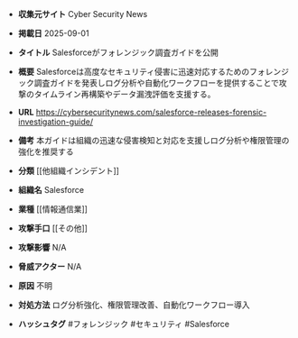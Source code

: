 - **収集元サイト**
Cyber Security News

- **掲載日**
2025-09-01

- **タイトル**
Salesforceがフォレンジック調査ガイドを公開

- **概要**
Salesforceは高度なセキュリティ侵害に迅速対応するためのフォレンジック調査ガイドを発表しログ分析や自動化ワークフローを提供することで攻撃のタイムライン再構築やデータ漏洩評価を支援する。

- **URL**
https://cybersecuritynews.com/salesforce-releases-forensic-investigation-guide/

- **備考**
本ガイドは組織の迅速な侵害検知と対応を支援しログ分析や権限管理の強化を推奨する

- **分類**
[[他組織インシデント]]

- **組織名**
Salesforce

- **業種**
[[情報通信業]]

- **攻撃手口**
[[その他]]

- **攻撃影響**
N/A

- **脅威アクター**
N/A

- **原因**
不明

- **対処方法**
ログ分析強化、権限管理改善、自動化ワークフロー導入

- **ハッシュタグ**
#フォレンジック #セキュリティ #Salesforce
